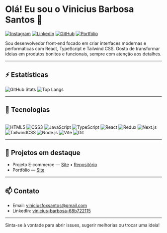 # Olá! Eu sou o Vinicius Barbosa Santos 🤙

[![Instagram](https://img.shields.io/badge/Instagram-E4405F?style=for-the-badge&logo=instagram&logoColor=white)](https://www.instagram.com/vinicius_santos3014)
[![LinkedIn](https://img.shields.io/badge/LinkedIn-0077B5?style=for-the-badge&logo=linkedin&logoColor=white)](https://www.linkedin.com/in/vinicius-barbosa-68b722115)
[![GitHub](https://img.shields.io/badge/GitHub-181717?style=for-the-badge&logo=github&logoColor=white)](https://github.com/Vinicius-Barbosa-Santos)
[![Portfólio](https://img.shields.io/badge/Portf%C3%B3lio-00C7B7?style=for-the-badge&logo=netlify&logoColor=white)](https://food-ecommerce-dev.netlify.app/)

Sou desenvolvedor front‑end focado em criar interfaces modernas e performáticas com React, TypeScript e Tailwind CSS. Gosto de transformar ideias em produtos bonitos e funcionais, sempre com atenção aos detalhes.

---

## ⚡ Estatísticas

![GitHub Stats](https://github-readme-stats.vercel.app/api?username=Vinicius-Barbosa-Santos&show_icons=true&theme=radical)
![Top Langs](https://github-readme-stats.vercel.app/api/top-langs/?username=Vinicius-Barbosa-Santos&layout=compact&theme=radical)

---

## 🧰 Tecnologias

<div style="display: inline_block"><br/>
  <img alt="HTML5" src="https://img.shields.io/badge/HTML5-E34F26?style=for-the-badge&logo=html5&logoColor=white"/>
  <img alt="CSS3" src="https://img.shields.io/badge/CSS3-1572B6?style=for-the-badge&logo=css3&logoColor=white"/>
  <img alt="JavaScript" src="https://img.shields.io/badge/JavaScript-323330?style=for-the-badge&logo=javascript&logoColor=F7DF1E"/>
  <img alt="TypeScript" src="https://img.shields.io/badge/TypeScript-007ACC?style=for-the-badge&logo=typescript&logoColor=white"/>
  <img alt="React" src="https://img.shields.io/badge/React-20232A?style=for-the-badge&logo=react&logoColor=61DAFB"/>
  <img alt="Redux" src="https://img.shields.io/badge/Redux-593D88?style=for-the-badge&logo=redux&logoColor=white"/>
  <img alt="Next.js" src="https://img.shields.io/badge/Next.js-000000?style=for-the-badge&logo=nextdotjs&logoColor=white"/>
  <img alt="TailwindCSS" src="https://img.shields.io/badge/TailwindCSS-38B2AC?style=for-the-badge&logo=tailwindcss&logoColor=white"/>
  <img alt="Node.js" src="https://img.shields.io/badge/Node.js-339933?style=for-the-badge&logo=nodedotjs&logoColor=white"/>
  <img alt="Vite" src="https://img.shields.io/badge/Vite-646CFF?style=for-the-badge&logo=vite&logoColor=white"/>
  <img alt="Git" src="https://img.shields.io/badge/Git-F05032?style=for-the-badge&logo=git&logoColor=white"/>
</div>

---

## 🚀 Projetos em destaque

- Projeto E‑commerce — [Site](https://food-ecommerce-dev.netlify.app/) • [Repositório](https://github.com/Vinicius-Barbosa-Santos/food-commerce-dev)
- Portfólio — [Site](https://vinicius-dev-portifoilio.netlify.app/)

---

## 📫 Contato

- Email: viniciusfoxsantos@gmail.com  
- LinkedIn: [vinicius-barbosa-68b722115](https://www.linkedin.com/in/vinicius-barbosa-68b722115/)  

---

Sinta-se à vontade para abrir issues, sugerir melhorias ou trocar uma ideia!
